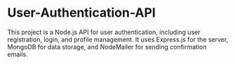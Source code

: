 # User-Authentication-API
This project is a Node.js API for user authentication, including user registration, login, and profile management. It uses Express.js for the server, MongoDB for data storage, and NodeMailer for sending confirmation emails.
